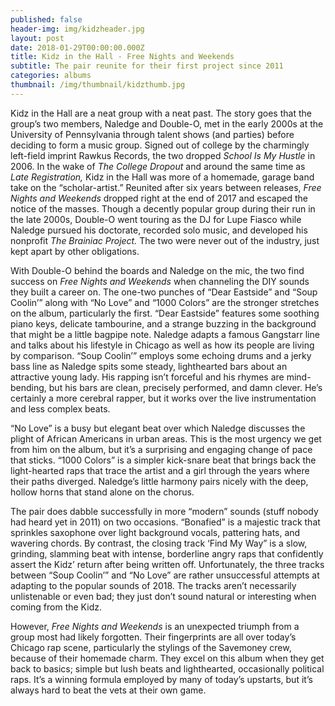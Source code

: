 ```yaml
---
published: false
header-img: img/kidzheader.jpg
layout: post
date: 2018-01-29T00:00:00.000Z
title: Kidz in the Hall - Free Nights and Weekends
subtitle: The pair reunite for their first project since 2011
categories: albums
thumbnail: /img/thumbnail/kidzthumb.jpg
---
```

<p>Kidz in the Hall are a neat group with a neat past. The story goes that the group&rsquo;s two members, Naledge and Double-O, met in the early 2000s at the University of Pennsylvania through talent shows (and parties) before deciding to form a music group. Signed out of college by the charmingly left-field imprint Rawkus Records, the two dropped <em>School Is My Hustle </em>in 2006. In the wake of <em>The College Dropout </em>and around the same time as <em>Late Registration, </em>Kidz in the Hall was more of a homemade, garage band take on the &ldquo;scholar-artist.&rdquo; Reunited after six years between releases, <em>Free Nights and Weekends</em> dropped right at the end of 2017 and escaped the notice of the masses. Though a decently popular group during their run in the late 2000s, Double-O went touring as the DJ for Lupe Fiasco while Naledge pursued his doctorate, recorded solo music, and developed his nonprofit <em>The Brainiac Project. </em>The two were never out of the industry, just kept apart by other obligations.</p>
<p>With Double-O behind the boards and Naledge on the mic, the two find success on <em>Free Nights and Weekends </em>when channeling the DIY sounds they built a career on. The one-two punches of &ldquo;Dear Eastside&rdquo; and &ldquo;Soup Coolin&rsquo;&rdquo; along with &ldquo;No Love&rdquo; and &ldquo;1000 Colors&rdquo; are the stronger stretches on the album, particularly the first. &ldquo;Dear Eastside&rdquo; features some soothing piano keys, delicate tambourine, and a strange buzzing in the background that might be a little bagpipe note. Naledge adapts a famous Gangstarr line and talks about his lifestyle in Chicago as well as how its people are living by comparison. &ldquo;Soup Coolin&rsquo;&rdquo; employs some echoing drums and a jerky bass line as Naledge spits some steady, lighthearted bars about an attractive young lady. His rapping isn&rsquo;t forceful and his rhymes are mind-bending, but his bars are clean, precisely performed, and damn clever. He&rsquo;s certainly a more cerebral rapper, but it works over the live instrumentation and less complex beats.</p>
<p>&ldquo;No Love&rdquo; is a busy but elegant beat over which Naledge discusses the plight of African Americans in urban areas. This is the most urgency we get from him on the album, but it&rsquo;s a surprising and engaging change of pace that sticks. &ldquo;1000 Colors&rdquo; is a simpler kick-snare beat that brings back the light-hearted raps that trace the artist and a girl through the years where their paths diverged. Naledge&rsquo;s little harmony pairs nicely with the deep, hollow horns that stand alone on the chorus.</p>
<p>The pair does dabble successfully in more &ldquo;modern&rdquo; sounds (stuff nobody had heard yet in 2011) on two occasions. &ldquo;Bonafied&rdquo; is a majestic track that sprinkles saxophone over light background vocals, pattering hats, and wavering chords. By contrast, the closing track &lsquo;Find My Way&rdquo; is a slow, grinding, slamming beat with intense, borderline angry raps that confidently assert the Kidz&rsquo; return after being written off. Unfortunately, the three tracks between &ldquo;Soup Coolin&rsquo;&rdquo; and &ldquo;No Love&rdquo; are rather unsuccessful attempts at adapting to the popular sounds of 2018. The tracks aren&rsquo;t necessarily unlistenable or even bad; they just don&rsquo;t sound natural or interesting when coming from the Kidz.</p>
<p>However, <em>Free Nights and Weekends</em> is an unexpected triumph from a group most had likely forgotten. Their fingerprints are all over today&rsquo;s Chicago rap scene, particularly the stylings of the Savemoney crew, because of their homemade charm. They excel on this album when they get back to basics; simple but lush beats and lighthearted, occasionally political raps. It&rsquo;s a winning formula employed by many of today&rsquo;s upstarts, but it&rsquo;s always hard to beat the vets at their own game.</p>
<p>&nbsp;</p>
<p>&nbsp;</p>
<p>&nbsp;</p>